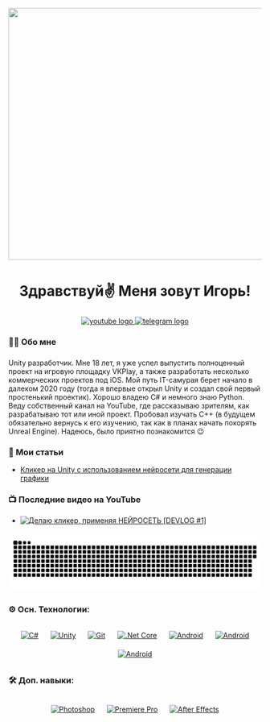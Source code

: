 <br clear="both">

<div align="center">
  <img height="500" width="900" src="https://i.pinimg.com/originals/26/67/e0/2667e0f188eafba8fc3a082d52137607.gif"  />
</div>

###

<h1 align="center">Здравствуй✌️ Меня зовут Игорь!</h1>

###

<div align="center">
  <a href="https://www.youtube.com/channel/UCLhmrMQWBsReR1E_TcYlTAg" target="_blank">
    <img src="https://img.shields.io/static/v1?message=Youtube&logo=youtube&label=&color=FF0000&logoColor=white&labelColor=&style=for-the-badge" height="25" alt="youtube logo"  />
  </a>
  <a href="https://t.me/piramideon" target="_blank">
    <img src="https://img.shields.io/static/v1?message=Telegram&logo=telegram&label=&color=2CA5E0&logoColor=white&labelColor=&style=for-the-badge" height="25" alt="telegram logo"  />
  </a>
</div>

###

<h3 align="left">👩‍💻  Обо мне</h3>

###

<p align="left">Unity разработчик. Мне 18 лет, я уже успел выпустить полноценный проект на игровую площадку 
VKPlay, а также разработать несколько коммерческих проектов под iOS. Мой путь IT-самурая берет начало в далеком 2020 году (тогда я впервые открыл Unity и создал свой первый простенький проектик). Хорошо владею C# и немного знаю Python. Веду собственный канал на YouTube, где рассказываю зрителям, как разрабатываю тот или иной проект. Пробовал изучать C++ (в будущем обязательно вернусь к его изучению, так как в планах начать покорять Unreal Engine). Надеюсь, было приятно познакомится 😉</p>

###
<h3 align="left">📕 Мои статьи</h3>

- [Кликер на Unity с использованием нейросети для генерации графики](https://habr.com/ru/articles/823684/)

###

<h3 align="left">📺 Последние видео на YouTube</h3>

<!-- BEGIN YOUTUBE-CARDS -->
- [![Делаю кликер, применяя НЕЙРОСЕТЬ [DEVLOG #1]](https://i9.ytimg.com/vi_webp/Cb_Y4LBO4MQ/mqdefault.webp?v=66716e0c&sqp=CJSw4bMG&rs=AOn4CLBru-w7YWZpO4BzOMiq_4C-m_K3cw)](https://www.youtube.com/watch?v=Cb_Y4LBO4MQ&t=1317s)
<!-- END YOUTUBE-CARDS -->

###

<p align="center">
 <img width="600" src="Assets/github-snake.svg" alt="snake"/>
</p>

###

<h3 align="left">⚙️ Осн. Технологии:</h3>

###

<div align="center">  
<a href="https://docs.microsoft.com/en-us/dotnet/csharp/" target="_blank"><img style="margin: 10px" src="https://profilinator.rishav.dev/skills-assets/csharp-original.svg" alt="C#" height="50" /></a>  
<a href="https://unity.com/" target="_blank"><img style="margin: 10px" src="https://profilinator.rishav.dev/skills-assets/unity.png" alt="Unity" height="50" /></a>  
<a href="https://github.com/" target="_blank"><img style="margin: 10px" src="https://profilinator.rishav.dev/skills-assets/git-scm-icon.svg" alt="Git" height="50" /></a>  
<a href="https://dotnet.microsoft.com/download" target="_blank"><img style="margin: 10px" src="https://profilinator.rishav.dev/skills-assets/dotnetcore.png" alt=".Net Core" height="50" /></a>  
<a href="https://www.android.com/intl/en_in/" target="_blank"><img style="margin: 10px" src="https://profilinator.rishav.dev/skills-assets/android-original-wordmark.svg" alt="Android" height="50" /></a>
<a href="https://github.com/PiRaMiDeON" target="_blank"><img style="margin: 10px" src="https://cdn.wikimg.net/en/splatoonwiki/images/thumb/8/88/GitHub_Icon.svg/1200px-GitHub_Icon.svg.png" alt="Android" height="50" /></a>
<a href="https://github.com/PiRaMiDeON" target="_blank"><img style="margin: 10px" src="https://upload.wikimedia.org/wikipedia/commons/thumb/4/46/Apple_Store_logo.svg/1200px-Apple_Store_logo.svg.png" alt="Android" height="50" /></a>
</div>

<h3 align="left">🛠 Доп. навыки:</h3>

###
<div align="center">
<a href="https://www.adobe.com/in/products/photoshop.html" target="_blank"><img style="margin: 10px" src="https://profilinator.rishav.dev/skills-assets/photoshop-plain.svg" alt="Photoshop" height="50" /></a>  
<a href="https://www.adobe.com/in/products/premiere.html" target="_blank"><img style="margin: 10px" src="https://profilinator.rishav.dev/skills-assets/adobepremierepro.png" alt="Premiere Pro" height="50" /></a>  
<a href="https://www.adobe.com/in/products/aftereffects.html" target="_blank"><img style="margin: 10px" src="https://profilinator.rishav.dev/skills-assets/aftereffects.png" alt="After Effects" height="50" /></a>  
</div>
